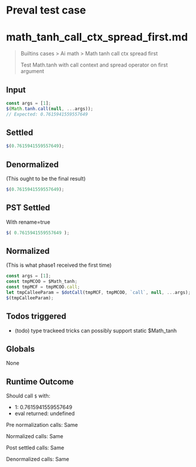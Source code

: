 # Preval test case

# math_tanh_call_ctx_spread_first.md

> Builtins cases > Ai math > Math tanh call ctx spread first
>
> Test Math.tanh with call context and spread operator on first argument

## Input

`````js filename=intro
const args = [1];
$(Math.tanh.call(null, ...args));
// Expected: 0.7615941559557649
`````


## Settled


`````js filename=intro
$(0.7615941559557649);
`````


## Denormalized
(This ought to be the final result)

`````js filename=intro
$(0.7615941559557649);
`````


## PST Settled
With rename=true

`````js filename=intro
$( 0.7615941559557649 );
`````


## Normalized
(This is what phase1 received the first time)

`````js filename=intro
const args = [1];
const tmpMCOO = $Math_tanh;
const tmpMCF = tmpMCOO.call;
let tmpCalleeParam = $dotCall(tmpMCF, tmpMCOO, `call`, null, ...args);
$(tmpCalleeParam);
`````


## Todos triggered


- (todo) type trackeed tricks can possibly support static $Math_tanh


## Globals


None


## Runtime Outcome


Should call `$` with:
 - 1: 0.7615941559557649
 - eval returned: undefined

Pre normalization calls: Same

Normalized calls: Same

Post settled calls: Same

Denormalized calls: Same
